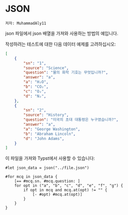 # JSON

`저자: MuhammadAly11`

json 파일에서 json 배열을 가져와 사용하는 방법의 예입니다.

작성하려는 테스트에 대한 다음 데이터 예제를 고려하십시오:

```json
[
    {
        "sn": "1",
        "source": "Science",
        "question": "물의 화학 기호는 무엇입니까?",
        "answer": "a",
        "a": "H₂O",
        "b": "CO₂",
        "c": "O₂",
        "d": "N₂",
    },
    {
        "sn": "2",
        "source": "History",
        "question": "미국의 초대 대통령은 누구였습니까?",
        "answer": "a",
        "a": "George Washington",
        "b": "Abraham Lincoln",
        "d": "John Adams",
    }
]
```

이 파일을 가져와 Typst에서 사용할 수 있습니다:

```typ
#let json_data = json("../file.json")

#for mcq in json_data {
    [== #mcq.sn. #mcq.question: ]
    for opt in ("a", "b", "c", "d", "e", "f", "g") {
        if opt in mcq and mcq.at(opt) != "" {
            [- #opt) #mcq.at(opt)]
        }
    }
}
```